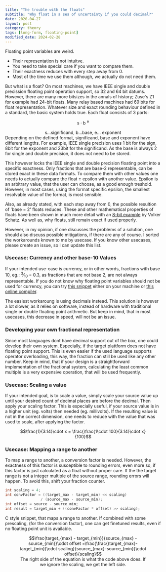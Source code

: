 ```yaml
---
title: "The trouble with the floats"
subtitle: "Why float in a sea of uncertainty if you could decimal?"
date: 2020-04-27
layout: post
category: theory
tags: [long-form, floating-point]
modified_date: 2024-02-28
---
```

Floating point variables are weird.
- Their representation is not intuitve.
- You need to take special care if you want to compare them.
- Their exactness reduces with every step away from 0.
- Most of the time we use them although, we actually do not need them.

But what is a float?
On most machines, we have IEEE single and double precission floating point operation support, so 32 and 64 bit datums.
However, there are many more bitsizes in the annals of history; Zuse's Z1 for example had 24-bit floats. Many relay based machines had 69 bits for float representation.
Whatever size and exact rounding behaviour defined in a standard, the basic system holds true.
Each float consists of 3 parts:
<center>
    <figure>
    s &middot; b <sup>e</sup> 
    </figure>
    <figcaption>s...significand, b...base, e... exponent</figcaption>
</center>
Depending on the defined format, significand, base and exponent have different lengths.
For example, IEEE single precision uses 1 bit for the sign, 8bit for the exponent and 23bit for the significand.
As the base is always 2 for single and double precision, it does not need to be stored.

This however locks the IEEE single and double precision floating point into a specific exactness.
Only fractions that are base-2 representable, can be stored exact in these data formats.
To compare them with other values one needs to actually compare the float &plusmn; epsilon with another value.
Epsilon is an arbitrary value, that the user can choose, as a good enough treshold.
However, in most cases, using the format specific epsilon, the smallest resolvable value of the format, is most sensible.



Also, as already stated, with each step away from 0, the possible resultion of 'base = 2' floats reduces.
These and other mathematical properties of floats have been shown in much more detail with an <a href="https://www.volkerschatz.com/science/float.html" rel="noopener noreferrer" target="_blank">8-bit example</a> by Volker Schatz.
As well as, why floats, still remain exact if used properly.

However, in my opinion, if one discusses the problems of a solution, one should also discuss possible mitigations, if there are any of course.
I sorted the workarounds known to me by usecase. If you know other usecases, please create an issue, so I can update this list.


### Usecase: Currency and other base-10 Values
If your intended use-case is currency, or in other words, fractions with base 10, eg.: <sup>3</sup>&frasl;<sub>10</sub> = 0.3, as fractions that are not base 2, are not always representable.
If you do not know why floating point variables should not be used for currency, you can try <a href="https://github.com/fleetingTech/floating-point-test/blob/master/main.c" rel="noopener noreferrer" target="_blank">this snippet</a> either on your machine or <a href="https://www.onlinegdb.com/online_c_compiler" rel="noopener noreferrer" target="_blank">this online compiler</a>.

The easiest workaroung is using decimals instead. This solution is however a lot slower, as it relies on software, instead of hardware with traditional single or double floating point arithmetic.
But keep in mind, that in most usecases, this decrease in speed, will not be an issue.



### Developing your own fractional representation
Since most languages dont have decimal support out of the box, one could develop their own system.
Especially, if the target plattform does not have floating point support.
This is even easier if the used language supports operator overloading, this way, the fraction can still be used like any other number.
Keep in mind, that if your design is a straightforward implementation of the fractional system, calculating the least common multiple is a very expensive operation, that will be used frequently.


### Usecase: Scaling a value
If your intended goal, is to scale a value, simply scale your source value up until your desired count of decimal places are before the decimal.
Then apply your scaling factor. This is especially useful, if your source value is in a higher unit (eg. volts) then needed (eg. millivolts).
If the resulting value is not in the correct dimension, one needs to reduce with the value that was used to scale, after applying the factor.

<center>
<figure>
$$\frac{1}{3.14}\cdot x = \frac{\frac{1\cdot 100}{3.14}\cdot x}{100}$$
</figure>
</center>



### Usecase: Mapping a range to another
To map a range to another, a conversion factor is needed.
However, the exactness of this factor is susceptible to rounding errors, even more so, if this factor is just calculated as a float without proper care.
If the the target range is not a integer multiple of the source range, rounding errors will happen.
To avoid this, shift your fraction counter.


```c
int scaling = 4;
int convFactor = ((target_max - target_min) << scaling)
                / (source_max - source_min);
int offset = source - source_min;
int result = target_min + ((convFactor * offset) >> scaling);
```
C style snippet, that maps a range to another. If combined with some prescaling, (for the conversion factor), one can get finetuned results, even if no floating point unit is available.



<center>
<figure>
$$\frac{target_{max} - target_{min}}{source_{max} - source_{min}}\cdot offset =\frac{\frac{(target_{max}-target_{min})\cdot scaling}{source_{max}-source_{min}}\cdot offset}{scaling}$$
<figcaption>The right side of the equation is what the code above does. If we ignore the scaling, we get the left side.</figcaption>
</figure>
</center>